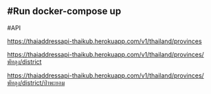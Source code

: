 #Run
docker-compose up
----------------------------------------------------------------

#API

https://thaiaddressapi-thaikub.herokuapp.com/v1/thailand/provinces

https://thaiaddressapi-thaikub.herokuapp.com/v1/thailand/provinces/พัทลุง/district

https://thaiaddressapi-thaikub.herokuapp.com/v1/thailand/provinces/พัทลุง/district/ป่าพะยอม
